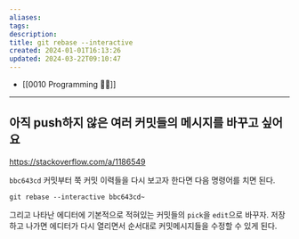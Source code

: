 ```yaml
---
aliases: 
tags: 
description:
title: git rebase --interactive
created: 2024-01-01T16:13:26
updated: 2024-03-22T09:10:47
---
```

- [[0010 Programming 👩‍💻]]
___

## 아직 push하지 않은 여러 커밋들의 메시지를 바꾸고 싶어요

<https://stackoverflow.com/a/1186549>

`bbc643cd` 커밋부터 쭉 커밋 이력들을 다시 보고자 한다면 다음 명령어를 치면 된다.

```shell
git rebase --interactive bbc643cd~
```

그리고 나타난 에디터에 기본적으로 적혀있는 커밋들의 `pick`을 `edit`으로 바꾸자. 저장하고 나가면 에디터가 다시 열리면서 순서대로 커밋메시지들을 수정할 수 있게 된다.
